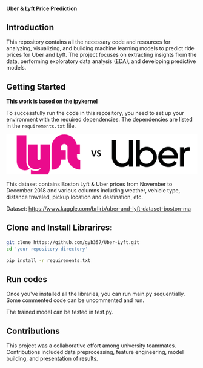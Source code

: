 #### Uber & Lyft Price Prediction


## Introduction

This repository contains all the necessary code and resources for analyzing, visualizing, and building machine learning models to predict ride prices for Uber and Lyft. The project focuses on extracting insights from the data, performing exploratory data analysis (EDA), and developing predictive models.




## Getting Started

**This work is based on the ipykernel**

To successfully run the code in this repository, you need to set up your environment with the required dependencies. The dependencies are listed in the ```requirements.txt``` file.

![](image/dataset-cover.png)

This dataset contains Boston Lyft & Uber prices from November to December 2018 and various columns including weather, vehicle type, distance traveled, pickup location and destination, etc.

Dataset: https://www.kaggle.com/brllrb/uber-and-lyft-dataset-boston-ma




## Clone and Install Librarires:
```bash
git clone https://github.com/gyb357/Uber-Lyft.git
cd 'your repository directory'
```

```bash
pip install -r requirements.txt
```




## Run codes

Once you've installed all the libraries, you can run main.py sequentially. Some commented code can be uncommented and run. 

The trained model can be tested in test.py.




## Contributions
This project was a collaborative effort among university teammates. Contributions included data preprocessing, feature engineering, model building, and presentation of results.



